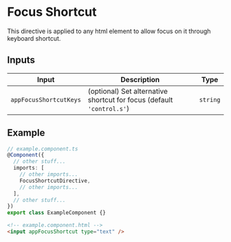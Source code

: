 # Focus Shortcut

This directive is applied to any html element to allow focus on it through keyboard shortcut.

## Inputs

| Input                  | Description                                                           | Type     |
| ---------------------- | --------------------------------------------------------------------- | -------- |
| `appFocusShortcutKeys` | (optional) Set alternative shortcut for focus (default `'control.s'`) | `string` |

## Example

```typescript
// example.component.ts
@Component({
  // other stuff...
  imports: [
    // other imports...
    FocusShortcutDirective,
    // other imports...
  ],
  // other stuff...
})
export class ExampleComponent {}
```

```html
<!-- example.component.html -->
<input appFocusShortcut type="text" />
```
